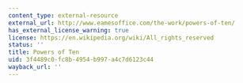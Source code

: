 ```yaml
---
content_type: external-resource
external_url: http://www.eamesoffice.com/the-work/powers-of-ten/
has_external_license_warning: true
license: https://en.wikipedia.org/wiki/All_rights_reserved
status: ''
title: Powers of Ten
uid: 3f4489c0-fc8b-4954-b997-a4c7d6123c44
wayback_url: ''
---
```


